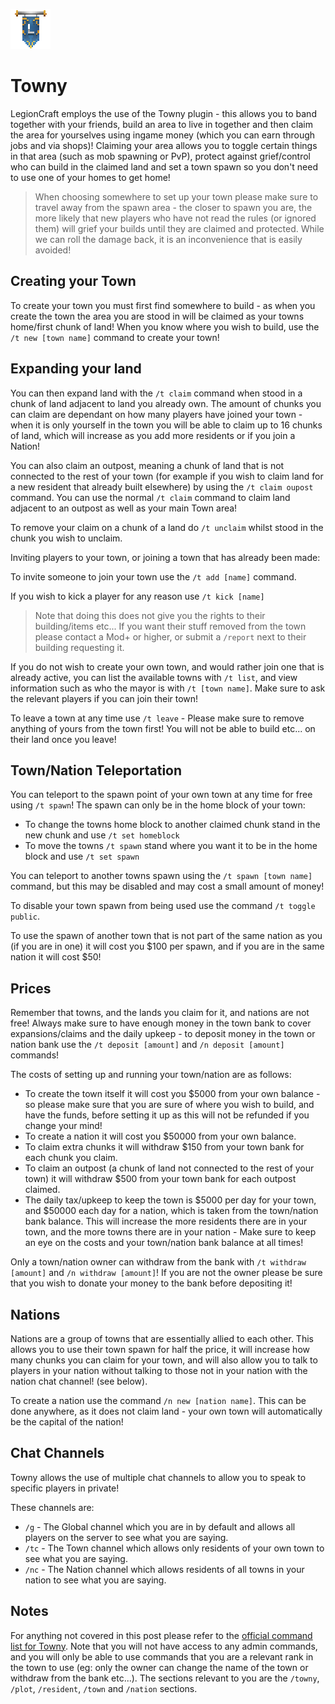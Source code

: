 ![ribbon](images/L-ribbon.png) 

# Towny

LegionCraft employs the use of the Towny plugin - this allows you to band together with your friends, build an area to live in together and then claim the area for yourselves using ingame money (which you can earn through jobs and via shops)!
Claiming your area allows you to toggle certain things in that area (such as mob spawning or PvP), protect against grief/control who can build in the claimed land and set a town spawn so you don't need to use one of your homes to get home!

>When choosing somewhere to set up your town please make sure to travel away from the spawn area - the closer to spawn you are, the more likely that new players who have not read the rules (or ignored them) will grief your builds until they are claimed and protected. While we can roll the damage back, it is an inconvenience that is easily avoided!


## Creating your Town

To create your town you must first find somewhere to build - as when you create the town the area you are stood in will be claimed as your towns home/first chunk of land!
When you know where you wish to build, use the `/t new [town name]` command to create your town!


## Expanding your land

You can then expand land with the `/t claim` command when stood in a chunk of land adjacent to land you already own. The amount of chunks you can claim are dependant on how many players have joined your town - when it is only yourself in the town you will be able to claim up to 16 chunks of land, which will increase as you add more residents or if you join a Nation!

You can also claim an outpost, meaning a chunk of land that is not connected to the rest of your town (for example if you wish to claim land for a new resident that already built elsewhere) by using the `/t claim oupost` command. You can use the normal `/t claim` command to claim land adjacent to an outpost as well as your main Town area!

To remove your claim on a chunk of a land do `/t unclaim` whilst stood in the chunk you wish to unclaim.


Inviting players to your town, or joining a town that has already been made:

To invite someone to join your town use the `/t add [name]` command.

If you wish to kick a player for any reason use `/t kick [name]`

>Note that doing this does not give you the rights to their building/items etc... If you want their stuff removed from the town please contact a Mod+ or higher, or submit a `/report` next to their building requesting it.

If you do not wish to create your own town, and would rather join one that is already active, you can list the available towns with `/t list`, and view information such as who the mayor is with `/t [town name]`. Make sure to ask the relevant players if you can join their town!

To leave a town at any time use `/t leave` - Please make sure to remove anything of yours from the town first! You will not be able to build etc... on their land once you leave!


## Town/Nation Teleportation

You can teleport to the spawn point of your own town at any time for free using `/t spawn`!
The spawn can only be in the home block of your town:

- To change the towns home block to another claimed chunk stand in the new chunk and use `/t set homeblock`
- To move the towns `/t spawn` stand where you want it to be in the home block and use `/t set spawn`

You can teleport to another towns spawn using the `/t spawn [town name]` command, but this may be disabled and may cost a small amount of money!

To disable your town spawn from being used use the command `/t toggle public`.

To use the spawn of another town that is not part of the same nation as you (if you are in one) it will cost you $100 per spawn, and if you are in the same nation it will cost $50!


## Prices

Remember that towns, and the lands you claim for it, and nations are not free! Always make sure to have enough money in the town bank to cover expansions/claims and the daily upkeep - to deposit money in the town or nation bank use the `/t deposit [amount]` and `/n deposit [amount]` commands!

The costs of setting up and running your town/nation are as follows:

- To create the town itself it will cost you $5000 from your own balance - so please make sure that you are sure of where you wish to build, and have the funds, before setting it up as this will not be refunded if you change your mind!
- To create a nation it will cost you $50000 from your own balance.
- To claim extra chunks it will withdraw $150 from your town bank for each chunk you claim.
- To claim an outpost (a chunk of land not connected to the rest of your town) it will withdraw $500 from your town bank for each outpost claimed.
- The daily tax/upkeep to keep the town is $5000 per day for your town, and $50000 each day for a nation, which is taken from the town/nation bank balance. This will increase the more residents there are in your town, and the more towns there are in your nation - Make sure to keep an eye on the costs and your town/nation bank balance at all times!

Only a town/nation owner can withdraw from the bank with `/t withdraw [amount]` and `/n withdraw [amount]`! If you are not the owner please be sure that you wish to donate your money to the bank before depositing it!

## Nations

Nations are a group of towns that are essentially allied to each other. This allows you to use their town spawn for half the price, it will increase how many chunks you can claim for your town, and will also allow you to talk to players in your nation without talking to those not in your nation with the nation chat channel! (see below).

To create a nation use the command `/n new [nation name]`. This can be done anywhere, as it does not claim land - your own town will automatically be the capital of the nation!

## Chat Channels

Towny allows the use of multiple chat channels to allow you to speak to specific players in private!

These channels are:

- `/g` - The Global channel which you are in by default and allows all players on the server to see what you are saying.
- `/tc` - The Town channel which allows only residents of your own town to see what you are saying.
- `/nc` - The Nation channel which allows residents of all towns in your nation to see what you are saying.


## Notes

For anything not covered in this post please refer to the [official command list for Towny](http://towny.palmergames.com/towny/towny-commands/). Note that you will not have access to any admin commands, and you will only be able to use commands that you are a relevant rank in the town to use (eg: only the owner can change the name of the town or withdraw from the bank etc...).
The sections relevant to you are the `/towny`, `/plot`, `/resident`, `/town` and `/nation` sections. 
